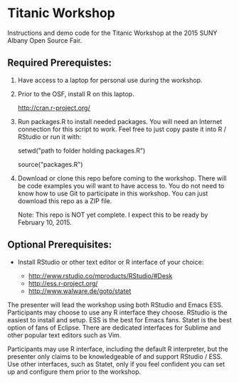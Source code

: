 # Titanic Workshop

Instructions and demo code for the Titanic Workshop at the 2015 SUNY Albany Open Source Fair.

## Required Prerequistes:

1. Have access to a laptop for personal use during the workshop.
2. Prior to the OSF, install R on this laptop.

    http://cran.r-project.org/
 
3. Run packages.R to install needed packages. You will need an
   Internet connection for this script to work. Feel free to just copy
   paste it into R / RStudio or run it with:

    setwd("path to folder holding packages.R")

    source("packages.R")

4. Download or clone this repo before coming to the workshop. There
   will be code examples you will want to have access to. You do not
   need to know how to use Git to participate in this workshop. You
   can just download this repo as a ZIP file.

    Note: This repo is NOT yet complete. I expect this to be ready by February 10, 2015.

## Optional Prerequisites:

- Install RStudio or other  text editor or R interface of your choice: 

    - http://www.rstudio.co/mproducts/RStudio/#Desk
    - http://ess.r-project.org/
    - http://www.walware.de/goto/statet

The presenter will lead the workshop using both RStudio and Emacs
ESS. Participants may choose to use any R interface they
choose. RStudio is the easiest to install and setup. ESS is the best
for Emacs fans. Statet is the best option of fans of Eclipse. There
are dedicated interfaces for Sublime and other popular text editors
such as Vim.

Participants may use R interface, including the default R interpreter,
but the presenter only claims to be knowledgeable of and support
RStudio / ESS. Use other interfaces, such as Statet, only if you feel
confident you can set up and configure them prior to the workshop.
